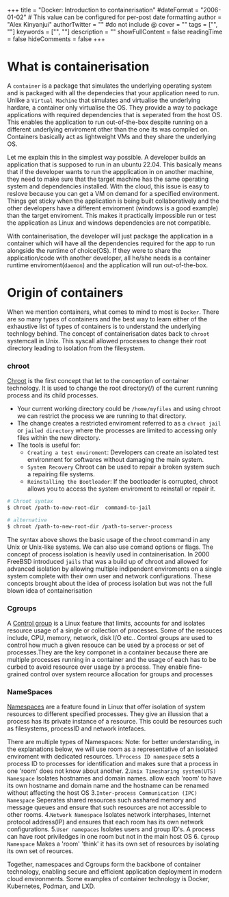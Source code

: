 +++
title = "Docker: Introduction to containerisation"
#dateFormat = "2006-01-02" # This value can be configured for per-post date formatting
author = "Alex Kinyanjui"
authorTwitter = "" #do not include @
cover = ""
tags = ["", ""]
keywords = ["", ""]
description = ""
showFullContent = false
readingTime = false
hideComments = false
+++

# What is containerisation
A `container` is a package that simulates the underlying operating system and is packaged with all the dependecies that your application need to run. Unlike a `Virtual Machine` that simulates and  virtualise the underlying hardare, a container only virtualise the OS. They provide a way to package applications with required dependencies that is seperated from the host OS. This enables the application to run out-of-the-box despite running on a different underlying enviroment other than the  one its was compiled on. Containers basically act as lightweight VMs and they share the underlying OS.

Let me explain this in the simplest way possible. A developer builds an application that is supposed to run in an ubuntu 22.04. This basically means that if the developer wants to run the appplication in on another machine, they need to make sure that the target machine has the same operating system and dependencies installed. With the cloud, this issue is easy to reslove because you can get a VM on demand for a specified environment. 
Things get sticky when the application is being built collaboratively and the other developers have a different enviroment (windows is a good example) than the target enviroment. This makes it practically impossible run or test the application as Linux and windows dependencies are not compatible.

With  containerisation, the developer will just package the application in a container which will have all the dependencies required for the app to run alongside the runtime of choice(OS). If they were to share the application/code with another developer, all he/she needs is a container runtime enviroment(`daemon`) and the application will run out-of-the-box.

# Origin of containers
When we mention containers, what comes to mind to most is `Docker`. There are so many types of containers and the best way to learn either of the exhaustive list of types of containers is to understand the underlying technlogy behind. The concept of containerisation dates back to `chroot` systemcall in Unix. This syscall allowed processes to change their root directory leading to isolation from the filesystem. 
### chroot
[Chroot](https://en.wikipedia.org/wiki/Chroot) is the first concept that let to the conception of container technology. It is used to change the root directory(/) of the current running process and its child processes.
- Your current working directory could be `/home/myfiles` and using chroot we can restrict the process we are running to that directory.
- The change creates a restricted enviroment referred to as a `chroot jail` or `jailed directory` where the processes are limited to accessing only files within the new directory.
- The tools is useful for:
	- `Creating a test enviroment`: Developers can create an isolated test environment  for softwares without damaging the main system.
	- `System Recovery` Chroot can be used to repair a broken system such a repairing file systems.
	- `Reinstalling the Bootloader`: If the bootloader is corrupted, chroot allows you to access the system enviroment to reinstall or repair it.
```sh
# Chroot syntax
$ chroot /path-to-new-root-dir  command-to-jail

# alternative
$ chroot /path-to-new-root-dir /path-to-server-process
```
The syntax above shows the basic usage of the chroot command in any Unix or Unix-like systems. We can also use comand options or flags.
The concept of process isolation is heavily used in containerisation. In 2000 FreeBSD introduced `jails` that was a build up of chroot and allowed for advanced isolation by allowing multiple indipendent enviroments on a single system complete with  their own user and network configurations.
These concepts brought about the idea of process isolation but was not the full blown idea of containerisation

### Cgroups
A [Control group](https://en.wikipedia.org/wiki/Cgroups) is a Linux feature that limits, accounts for and isolates resource usage of a single or collection of processes. Some of the resouces include, CPU, memory, network, disk I/O etc..
Control groups are used to control how much a given resouce can be used by a process or set of processes.They are the key componet in a container because there are multiple processes running in a container and the usage of each has to be curbed to avoid resource over usage by a process. 
They enable fine-grained control over system reource allocation for groups and processes

### NameSpaces
[Namespaces](https://en.wikipedia.org/wiki/Namespace) are a feature found in Linux that offer isolation of system resources to different specified processes. They give an illussion that a process has its private instance of a resource. This could be resources such as filesystems, processID and network intefaces. 

There are multiple types of Namespaces:
Note: for better understanding, in the explanations below, we will use room as a representative of an isolated enviroment with dedicated resources.
1.`Process ID namespace` 
sets a process ID to processes for identification and makes sure that a process in one 'room' does not know about another.
2.`Unix Timesharing system(UTS) Namespace`
Isolates hostnames and domain names. allow each 'room' to have its own hostname and domain name and the hostname can be renamed without affecting the host OS
3.`Inter-process Communication (IPC) Namespace`
Seperates shared resources such asshared memory and message queues and ensure that such resources are not accessible to other rooms.
4.`Network Namespace`
Isolates network interphases, Internet protocol address(IP) and ensures that each room has its own network configurations.
5.`User namepaces`
Isolates users and group ID's. A process can have root priviledges in one room but not in the main host OS
6. `Cgroup Namespace`
Makes a 'room' 'think' it has its own set of resources by isolating its own set of reources.


Together, namespaces and Cgroups form the backbone of container technology, enabling secure and efficient application deployment in modern cloud environments.
Some examples of container technology is Docker, Kubernetes, Podman, and LXD.
